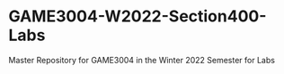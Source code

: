 # GAME3004-W2022-Section400-Labs
Master Repository for GAME3004 in the Winter 2022 Semester for Labs 
 
